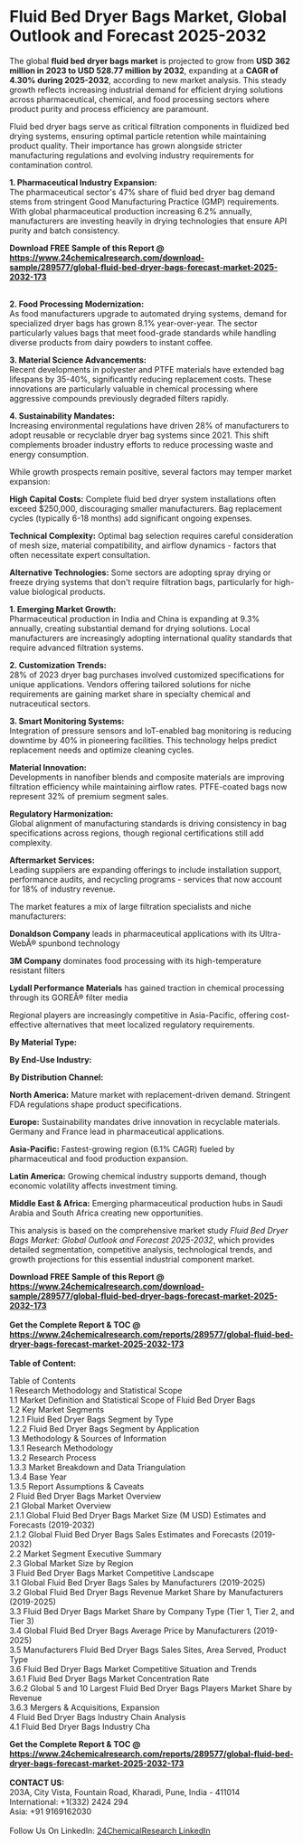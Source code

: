 <h1>Fluid Bed Dryer Bags Market, Global Outlook and Forecast 2025-2032</h1><p>The global <strong>fluid bed dryer bags market</strong> is projected to grow from <strong>USD 362 million in 2023 to USD 528.77 million by 2032</strong>, expanding at a <strong>CAGR of 4.30% during 2025-2032</strong>, according to new market analysis. This steady growth reflects increasing industrial demand for efficient drying solutions across pharmaceutical, chemical, and food processing sectors where product purity and process efficiency are paramount.</p><p>Fluid bed dryer bags serve as critical filtration components in fluidized bed drying systems, ensuring optimal particle retention while maintaining product quality. Their importance has grown alongside stricter manufacturing regulations and evolving industry requirements for contamination control.</p><p><strong>1. Pharmaceutical Industry Expansion:</strong><br>
The pharmaceutical sector's 47% share of fluid bed dryer bag demand stems from stringent Good Manufacturing Practice (GMP) requirements. With global pharmaceutical production increasing 6.2% annually, manufacturers are investing heavily in drying technologies that ensure API purity and batch consistency.</p><div><b>Download FREE Sample of this Report @ 
            <a href="https://www.24chemicalresearch.com/download-sample/289577/global-fluid-bed-dryer-bags-forecast-market-2025-2032-173">
            https://www.24chemicalresearch.com/download-sample/289577/global-fluid-bed-dryer-bags-forecast-market-2025-2032-173</a></b></div><br><p><strong>2. Food Processing Modernization:</strong><br>
As food manufacturers upgrade to automated drying systems, demand for specialized dryer bags has grown 8.1% year-over-year. The sector particularly values bags that meet food-grade standards while handling diverse products from dairy powders to instant coffee.</p><p><strong>3. Material Science Advancements:</strong><br>
Recent developments in polyester and PTFE materials have extended bag lifespans by 35-40%, significantly reducing replacement costs. These innovations are particularly valuable in chemical processing where aggressive compounds previously degraded filters rapidly.</p><p><strong>4. Sustainability Mandates:</strong><br>
Increasing environmental regulations have driven 28% of manufacturers to adopt reusable or recyclable dryer bag systems since 2021. This shift complements broader industry efforts to reduce processing waste and energy consumption.</p><p>While growth prospects remain positive, several factors may temper market expansion:</p><p><strong>High Capital Costs:</strong> Complete fluid bed dryer system installations often exceed $250,000, discouraging smaller manufacturers. Bag replacement cycles (typically 6-18 months) add significant ongoing expenses.</p><p><strong>Technical Complexity:</strong> Optimal bag selection requires careful consideration of mesh size, material compatibility, and airflow dynamics - factors that often necessitate expert consultation.</p><p><strong>Alternative Technologies:</strong> Some sectors are adopting spray drying or freeze drying systems that don't require filtration bags, particularly for high-value biological products.</p><p><strong>1. Emerging Market Growth:</strong><br>
Pharmaceutical production in India and China is expanding at 9.3% annually, creating substantial demand for drying solutions. Local manufacturers are increasingly adopting international quality standards that require advanced filtration systems.</p><p><strong>2. Customization Trends:</strong><br>
28% of 2023 dryer bag purchases involved customized specifications for unique applications. Vendors offering tailored solutions for niche requirements are gaining market share in specialty chemical and nutraceutical sectors.</p><p><strong>3. Smart Monitoring Systems:</strong><br>
Integration of pressure sensors and IoT-enabled bag monitoring is reducing downtime by 40% in pioneering facilities. This technology helps predict replacement needs and optimize cleaning cycles.</p><p><strong>Material Innovation:</strong><br>
	Developments in nanofiber blends and composite materials are improving filtration efficiency while maintaining airflow rates. PTFE-coated bags now represent 32% of premium segment sales.</p><p><strong>Regulatory Harmonization:</strong><br>
	Global alignment of manufacturing standards is driving consistency in bag specifications across regions, though regional certifications still add complexity.</p><p><strong>Aftermarket Services:</strong><br>
	Leading suppliers are expanding offerings to include installation support, performance audits, and recycling programs - services that now account for 18% of industry revenue.</p><p>The market features a mix of large filtration specialists and niche manufacturers:</p><p><strong>Donaldson Company</strong> leads in pharmaceutical applications with its Ultra-WebÂ® spunbond technology</p><p><strong>3M Company</strong> dominates food processing with its high-temperature resistant filters</p><p><strong>Lydall Performance Materials</strong> has gained traction in chemical processing through its GOREÂ® filter media</p><p>Regional players are increasingly competitive in Asia-Pacific, offering cost-effective alternatives that meet localized regulatory requirements.</p><p><strong>By Material Type:</strong></p><p><strong>By End-Use Industry:</strong></p><p><strong>By Distribution Channel:</strong></p><p><strong>North America:</strong> Mature market with replacement-driven demand. Stringent FDA regulations shape product specifications.</p><p><strong>Europe:</strong> Sustainability mandates drive innovation in recyclable materials. Germany and France lead in pharmaceutical applications.</p><p><strong>Asia-Pacific:</strong> Fastest-growing region (6.1% CAGR) fueled by pharmaceutical and food production expansion.</p><p><strong>Latin America:</strong> Growing chemical industry supports demand, though economic volatility affects investment timing.</p><p><strong>Middle East &amp; Africa:</strong> Emerging pharmaceutical production hubs in Saudi Arabia and South Africa creating new opportunities.</p><p>This analysis is based on the comprehensive market study <em>Fluid Bed Dryer Bags Market: Global Outlook and Forecast 2025-2032</em>, which provides detailed segmentation, competitive analysis, technological trends, and growth projections for this essential industrial component market.</p><div><b>Download FREE Sample of this Report @ 
            <a href="https://www.24chemicalresearch.com/download-sample/289577/global-fluid-bed-dryer-bags-forecast-market-2025-2032-173">
            https://www.24chemicalresearch.com/download-sample/289577/global-fluid-bed-dryer-bags-forecast-market-2025-2032-173</a></b></div><br><div><b>Get the Complete Report & TOC @ 
            <a href="https://www.24chemicalresearch.com/reports/289577/global-fluid-bed-dryer-bags-forecast-market-2025-2032-173">
            https://www.24chemicalresearch.com/reports/289577/global-fluid-bed-dryer-bags-forecast-market-2025-2032-173</a></b></div><br>
            <b>Table of Content:</b><p>Table of Contents<br />
1 Research Methodology and Statistical Scope<br />
1.1 Market Definition and Statistical Scope of Fluid Bed Dryer Bags<br />
1.2 Key Market Segments<br />
1.2.1 Fluid Bed Dryer Bags Segment by Type<br />
1.2.2 Fluid Bed Dryer Bags Segment by Application<br />
1.3 Methodology & Sources of Information<br />
1.3.1 Research Methodology<br />
1.3.2 Research Process<br />
1.3.3 Market Breakdown and Data Triangulation<br />
1.3.4 Base Year<br />
1.3.5 Report Assumptions & Caveats<br />
2 Fluid Bed Dryer Bags Market Overview<br />
2.1 Global Market Overview<br />
2.1.1 Global Fluid Bed Dryer Bags Market Size (M USD) Estimates and Forecasts (2019-2032)<br />
2.1.2 Global Fluid Bed Dryer Bags Sales Estimates and Forecasts (2019-2032)<br />
2.2 Market Segment Executive Summary<br />
2.3 Global Market Size by Region<br />
3 Fluid Bed Dryer Bags Market Competitive Landscape<br />
3.1 Global Fluid Bed Dryer Bags Sales by Manufacturers (2019-2025)<br />
3.2 Global Fluid Bed Dryer Bags Revenue Market Share by Manufacturers (2019-2025)<br />
3.3 Fluid Bed Dryer Bags Market Share by Company Type (Tier 1, Tier 2, and Tier 3)<br />
3.4 Global Fluid Bed Dryer Bags Average Price by Manufacturers (2019-2025)<br />
3.5 Manufacturers Fluid Bed Dryer Bags Sales Sites, Area Served, Product Type<br />
3.6 Fluid Bed Dryer Bags Market Competitive Situation and Trends<br />
3.6.1 Fluid Bed Dryer Bags Market Concentration Rate<br />
3.6.2 Global 5 and 10 Largest Fluid Bed Dryer Bags Players Market Share by Revenue<br />
3.6.3 Mergers & Acquisitions, Expansion<br />
4 Fluid Bed Dryer Bags Industry Chain Analysis<br />
4.1 Fluid Bed Dryer Bags Industry Cha</p><div><b>Get the Complete Report & TOC @ 
            <a href="https://www.24chemicalresearch.com/reports/289577/global-fluid-bed-dryer-bags-forecast-market-2025-2032-173">
            https://www.24chemicalresearch.com/reports/289577/global-fluid-bed-dryer-bags-forecast-market-2025-2032-173</a></b></div><br><b>CONTACT US:</b><br>
            203A, City Vista, Fountain Road, Kharadi, Pune, India - 411014<br>
            International: +1(332) 2424 294<br>
            Asia: +91 9169162030 <br><br>
            Follow Us On LinkedIn: <a href="https://www.linkedin.com/company/24chemicalresearch/">24ChemicalResearch LinkedIn</a>